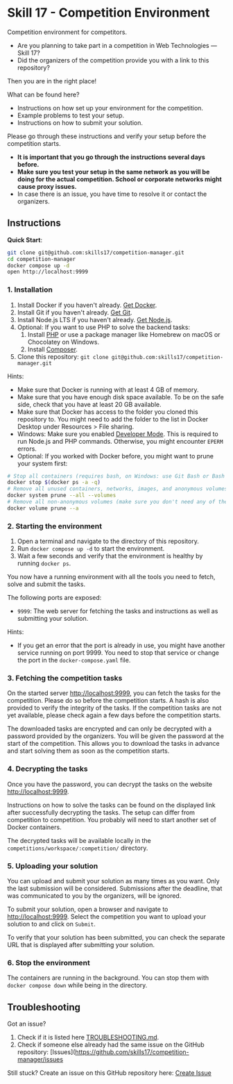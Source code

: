 # Skill 17 - Competition Environment

Competition environment for competitors.

- Are you planning to take part in a competition in Web Technologies — Skill 17?
- Did the organizers of the competition provide you with a link to this repository?

Then you are in the right place!

What can be found here?

- Instructions on how set up your environment for the competition.
- Example problems to test your setup.
- Instructions on how to submit your solution.

Please go through these instructions and verify your setup before the competition starts.

- __It is important that you go through the instructions several days before.__
- __Make sure you test your setup in the same network as you will be doing for the actual competition. School or
  corporate networks might cause proxy issues.__
- In case there is an issue, you have time to resolve it or contact the organizers.

## Instructions

__Quick Start__:

```bash
git clone git@github.com:skills17/competition-manager.git
cd competition-manager
docker compose up -d
open http://localhost:9999
```

### 1. Installation

1. Install Docker if you haven't already. [Get Docker](https://docs.docker.com/get-docker/).
2. Install Git if you haven't already. [Get Git](https://git-scm.com/downloads).
3. Install Node.js LTS if you haven't already. [Get Node.js](https://nodejs.org/en/download/).
4. Optional: If you want to use PHP to solve the backend tasks:
    1. Install [PHP](https://www.php.net/downloads.php) or use a package manager like Homebrew on macOS or
       Chocolatey on Windows.
    2. Install [Composer](https://getcomposer.org/download/).
5. Clone this repository: `git clone git@github.com:skills17/competition-manager.git`

Hints:

- Make sure that Docker is running with at least 4 GB of memory.
- Make sure that you have enough disk space available. To be on the safe side, check that you have at least 20 GB
  available.
- Make sure that Docker has access to the folder you cloned this repository to. You might need to add the folder to the
  list in Docker Desktop under Resources > File sharing.
- Windows: Make sure you enabled
  [Developer Mode](https://learn.microsoft.com/en-us/windows/apps/get-started/enable-your-device-for-development).
  This is required to run Node.js and PHP commands. Otherwise, you might encounter `EPERM` errors.
- Optional: If you worked with Docker before, you might want to prune your system first:

```bash
# Stop all containers (requires bash, on Windows: use Git Bash or Bash for Windows)
docker stop $(docker ps -a -q)
# Remove all unused containers, networks, images, and anonymous volumes.
docker system prune --all --volumes
# Remove all non-anonymous volumes (make sure you don't need any of them).
docker volume prune --a
```

### 2. Starting the environment

1. Open a terminal and navigate to the directory of this repository.
2. Run `docker compose up -d` to start the environment.
3. Wait a few seconds and verify that the environment is healthy by running `docker ps`.

You now have a running environment with all the tools you need to fetch, solve and submit the tasks.

The following ports are exposed:

- `9999`: The web server for fetching the tasks and instructions as well as submitting your solution.

Hints:

- If you get an error that the port is already in use, you might have another service running on port 9999. You need to
  stop that service or change the port in the `docker-compose.yaml` file.

### 3. Fetching the competition tasks

On the started server [http://localhost:9999](http://localhost:9999), you can fetch the tasks for the competition.
Please do so before the competition starts. A hash is also provided to verify the integrity of the tasks. If the
competition tasks are not yet available, please check again a few days before the competition starts.

The downloaded tasks are encrypted and can only be decrypted with a password provided by the organizers. You will be
given the password at the start of the competition. This allows you to download the tasks in advance and start solving
them as soon as the competition starts.

### 4. Decrypting the tasks

Once you have the password, you can decrypt the tasks on the website [http://localhost:9999](http://localhost:9999).

Instructions on how to solve the tasks can be found on the displayed link after successfully decrypting the tasks.
The setup can differ from competition to competition. You probably will need to start another set of Docker containers.

The decrypted tasks will be available locally in the `competitions/workspace/:competition/` directory.

### 5. Uploading your solution

You can upload and submit your solution as many times as you want. Only the last submission will be considered.
Submissions after the deadline, that was communicated to you by the organizers, will be ignored.

To submit your solution, open a browser and navigate to [http://localhost:9999](http://localhost:9999). Select the
competition you want to upload your solution to and click on `Submit`.

To verify that your solution has been submitted, you can check the separate URL that is displayed after submitting your
solution.

### 6. Stop the environment

The containers are running in the background. You can stop them with `docker compose down` while being in the directory.

## Troubleshooting

Got an issue?

1. Check if it is listed here [TROUBLESHOOTING.md](TROUBLESHOOTING.md).
2. Check if someone else already had the same issue on the GitHub
   repository: [Issues](https://github.com/skills17/competition-manager/issues

Still stuck? Create an issue on this GitHub repository here:
[Create Issue](https://github.com/skills17/competition-manager/issues/new)
